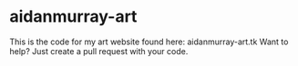# aidanmurray-art

This is the code for my art website found here: aidanmurray-art.tk
Want to help? Just create a pull request with your code.
